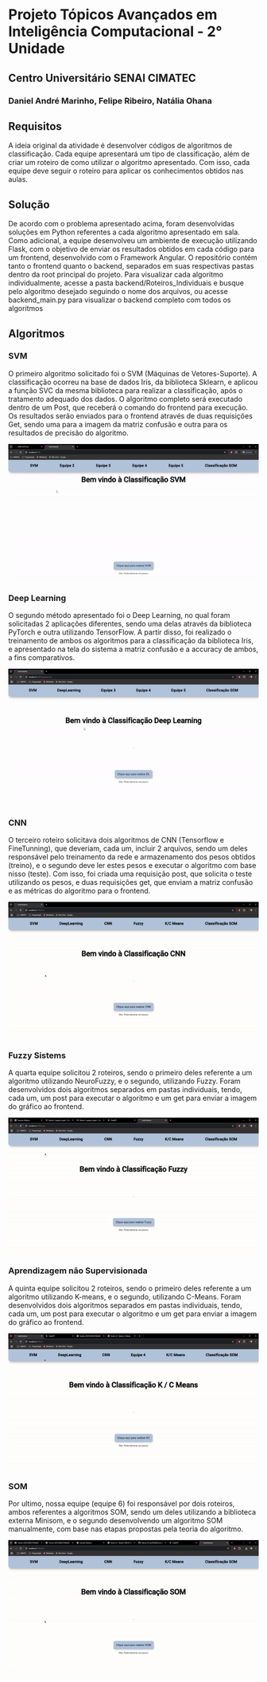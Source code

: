 # Projeto Tópicos Avançados em Inteligência Computacional - 2° Unidade
## Centro Universitário SENAI CIMATEC
### Daniel André Marinho, Felipe Ribeiro, Natália Ohana


## Requisitos

A ideia original da atividade é desenvolver códigos de algoritmos de classificação. Cada equipe apresentará um tipo de classificação, além de criar um roteiro de como utilizar o algoritmo apresentado. Com isso, cada equipe deve seguir o roteiro para aplicar os conhecimentos obtidos nas aulas.

## Solução

De acordo com o problema apresentado acima, foram desenvolvidas soluções em Python referentes a cada algoritmo apresentado em sala. Como adicional, a equipe desenvolveu um ambiente de execução utilizando Flask, com o objetivo de enviar os resultados obtidos em cada código para um frontend, desenvolvido com o Framework Angular. O repositório contém tanto o frontend quanto o backend, separados em suas respectivas pastas dentro da root principal do projeto. Para visualizar cada algoritmo individualmente, acesse a pasta backend/Roteiros_Individuais e busque pelo algoritmo desejado seguindo o nome dos arquivos, ou acesse backend_main.py para visualizar o backend completo com todos os algoritmos

## Algoritmos

### SVM

O primeiro algoritmo solicitado foi o SVM (Máquinas de Vetores-Suporte). A classificação ocorreu na base de dados Iris, da biblioteca Sklearn, e aplicou a função SVC da mesma biblioteca para realizar a classificação, após o tratamento adequado dos dados. O algoritmo completo será executado dentro de um Post, que receberá o comando do frontend para execução. Os resultados serão enviados para o frontend através de duas requisições Get, sendo uma para a imagem da matriz confusão e outra para os resultados de precisão do algoritmo.

![Demo](backend/results/svm.gif)

### Deep Learning

O segundo método apresentado foi o Deep Learning, no qual foram solicitadas 2 aplicações diferentes, sendo uma delas através da biblioteca PyTorch e outra utilizando TensorFlow. A partir disso, foi realizado o treinamento de ambos os algoritmos para a classificação da biblioteca Iris, e apresentado na tela do sistema a matriz confusão e a accuracy de ambos, a fins comparativos.

![Demo](backend/results/DL.gif)

### CNN

O terceiro roteiro solicitava dois algoritmos de CNN (Tensorflow e FineTunning), que deveriam, cada um, incluir 2 arquivos, sendo um deles responsável pelo treinamento da rede e armazenamento dos pesos obtidos (treino), e o segundo deve ler estes pesos e executar o algoritmo com base nisso (teste).  Com isso, foi criada uma requisição post, que solicita o teste utilizando os pesos, e duas requisições get, que enviam a matriz confusão e as métricas do algoritmo para o frontend.

![Demo](backend/results/CNN.gif)

### Fuzzy Sistems

A quarta equipe solicitou 2 roteiros, sendo o primeiro deles referente a um algoritmo utilizando NeuroFuzzy, e o segundo, utilizando Fuzzy. Foram desenvolvidos dois algoritmos separados em pastas individuais, tendo, cada um, um post para executar o algoritmo e um get para enviar a imagem do gráfico ao frontend.

![Demo](backend/results/fuzzy.gif)

### Aprendizagem não Supervisionada

A quinta equipe solicitou 2 roteiros, sendo o primeiro deles referente a um algoritmo utilizando K-means, e o segundo, utilizando C-Means. Foram desenvolvidos dois algoritmos separados em pastas individuais, tendo, cada um, um post para executar o algoritmo e um get para enviar a imagem do gráfico ao frontend.

![Demo](backend/results/kcmeans.gif)

### SOM
Por ultimo, nossa equipe (equipe 6) foi responsável por dois roteiros, ambos referentes a algoritmos SOM, sendo um deles utilizando a biblioteca externa Minisom, e o segundo desenvolvendo um algoritmo SOM manualmente, com base nas etapas propostas pela teoria do algoritmo.

![Demo](backend/results/SOM.gif)
